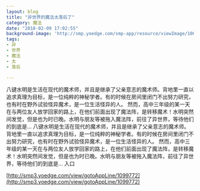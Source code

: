 ```yaml
---
layout: blog
title: "异世界的魔法太落后了"
category: 魔法
date: "2018-02-09 17:02:55"
background-image: 'http://smp.yoedge.com/smp-app/resource/viewImage/1002902appline.png'
tags:
- 异
- 世界
- 魔法
- 太
- 落后

---
```

八键水明是生活在现代的魔术师，并且是继承了父亲意志的魔术师。背地里一直以追求真理为目标，是一位纯粹的神秘学者。有的时候在房间里闭门不出努力研究，也有时在野外试验怪异魔术，是一位生活怪异的人。 然而，高中三年级的某一天在与两位友人放学回家的路上，在他们前面出现了魔法阵，是转移魔术！水明突然间发觉，但是也为时已晚。水明与朋友等被拖入魔法阵，前往了异世界，等待他们的到底是...
八键水明是生活在现代的魔术师，并且是继承了父亲意志的魔术师。背地里一直以追求真理为目标，是一位纯粹的神秘学者。有的时候在房间里闭门不出努力研究，也有时在野外试验怪异魔术，是一位生活怪异的人。 然而，高中三年级的某一天在与两位友人放学回家的路上，在他们前面出现了魔法阵，是转移魔术！水明突然间发觉，但是也为时已晚。水明与朋友等被拖入魔法阵，前往了异世界，等待他们的到底是...
入口

[http://smp3.yoedge.com/view/gotoAppLine/1099772](http://smp3.yoedge.com/view/gotoAppLine/1099772)

        
